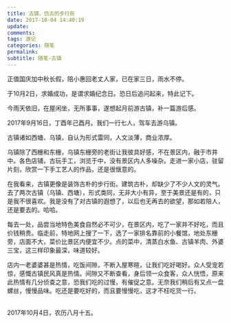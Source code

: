 ```yaml
---
title: 古镇，仿古的步行街
date: 2017-10-04 14:40:19
update:
comments:
tags: 游记
categories: 随笔
permalink:
subtitle: 随笔-古镇
---
```


正值国庆加中秋长假，陪小惠回老丈人家，已在家三日，雨水不停。

于10月2日，求婚成功，是谓求婚纪念日。恐日后追问起来，特此记下。

今雨天依旧，在屋闲坐，无所事事，遂想起月前游古镇，补一篇游后感。

2017年9月16日，丁酉年己酉月。我们一行七人，驾车去游乌镇。

古镇诸如西塘、乌镇，自认为形式雷同，人文淡薄，商业浓厚。

乌镇除了西栅和东栅，乌镇东栅旁的老街让我彼具好感，不在景区内，融于市井中。各色店铺，古玩手工，浏览于中，没有景区内人多噪杂。走进一家小店，驻留片刻，欣赏一下手工艺人的作品，还是很惬意的。

在我看来，古镇更像是装饰古朴的步行街。建筑古朴，却缺少了不少人文的灵气。去了两次古镇（乌镇、西塘），形式类同，无非大小有异，至于美景还是有的，只是我不很喜欢。我是没有了对古镇的遐想了，以后也无再去的欲望，那如若陪人，还是要去的。哈哈。

每去一处，品尝当地特色美食自然必不可少，在景区内，吃了一家并不好吃，而且价钱稍贵。临走前，特地网上搜了一下，选了一家排名靠前的小餐馆，地处东栅旁，店面不大，菜价比景区内便宜不少。点的菜中，清蒸白水鱼、古镇羊肉、外婆三宝，这三样印象最深，味道较好。

店内一老婆婆甚是热情，吃饭间隙，不断入屋寒暄，让我们吃好喝好。众人受宠若惊，感慨古镇民风真是热情。间隙又不断查看，身后领一众食客，众人恍悟，原来此热情有几分侦查之意，恐我们吃的过慢，有催促之意。无奈我们稍后有又点一盘螺丝，慢慢品味。吃还是要吃好的，而且要慢慢吃，这才不枉吃货一行。

</br>
2017年10月4日，农历八月十五。